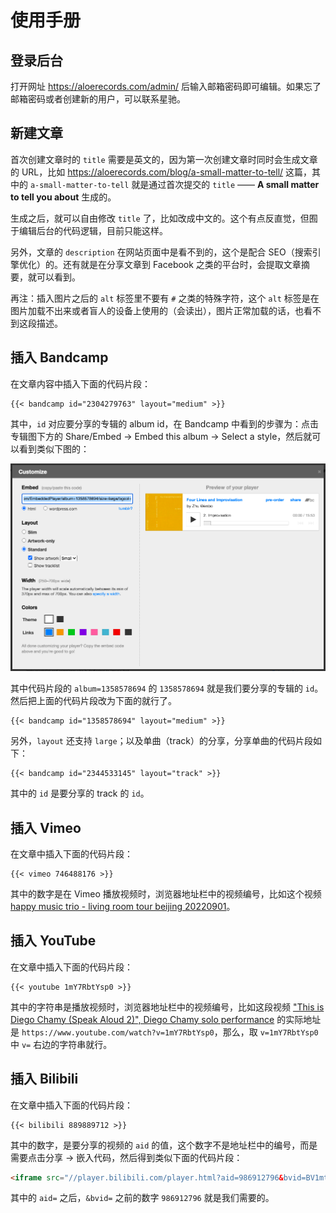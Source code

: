 # 使用手册

## 登录后台

打开网址 https://aloerecords.com/admin/ 后输入邮箱密码即可编辑。如果忘了邮箱密码或者创建新的用户，可以联系星驰。

## 新建文章

首次创建文章时的 `title` 需要是英文的，因为第一次创建文章时同时会生成文章的 URL，比如 https://aloerecords.com/blog/a-small-matter-to-tell/ 这篇，其中的 `a-small-matter-to-tell` 就是通过首次提交的 `title` —— **A small matter to tell you about** 生成的。

生成之后，就可以自由修改 `title` 了，比如改成中文的。这个有点反直觉，但囿于编辑后台的代码逻辑，目前只能这样。

另外，文章的 `description` 在网站页面中是看不到的，这个是配合 SEO（搜索引擎优化）的。还有就是在分享文章到 Facebook 之类的平台时，会提取文章摘要，就可以看到。

再注：插入图片之后的 `alt` 标签里不要有 `#` 之类的特殊字符，这个 `alt` 标签是在图片加载不出来或者盲人的设备上使用的（会读出），图片正常加载的话，也看不到这段描述。

## 插入 Bandcamp

在文章内容中插入下面的代码片段：

```
{{< bandcamp id="2304279763" layout="medium" >}}
```

其中，`id` 对应要分享的专辑的 album id，在 Bandcamp 中看到的步骤为：点击专辑图下方的 Share/Embed -> Embed this album -> Select a style，然后就可以看到类似下图的：

![bandcamp-share](./static/images/uploads/bandcamp-share.png)

其中代码片段的 `album=1358578694` 的 `1358578694` 就是我们要分享的专辑的 `id`。然后把上面的代码片段改为下面的就行了。

```
{{< bandcamp id="1358578694" layout="medium" >}}
```

另外，`layout` 还支持 `large`；以及单曲（track）的分享，分享单曲的代码片段如下：

```
{{< bandcamp id="2344533145" layout="track" >}}
```

其中的 `id` 是要分享的 track 的 `id`。

## 插入 Vimeo

在文章中插入下面的代码片段：

```
{{< vimeo 746488176 >}}
```

其中的数字是在 Vimeo 播放视频时，浏览器地址栏中的视频编号，比如这个视频 [happy music trio - living room tour beijing 20220901](https://vimeo.com/746488176)。

## 插入 YouTube

在文章中插入下面的代码片段：

```
{{< youtube 1mY7RbtYsp0 >}}
```

其中的字符串是播放视频时，浏览器地址栏中的视频编号，比如这段视频 ["This is Diego Chamy (Speak Aloud 2)", Diego Chamy solo performance](https://www.youtube.com/watch?v=1mY7RbtYsp0) 的实际地址是 `https://www.youtube.com/watch?v=1mY7RbtYsp0`，那么，取 `v=1mY7RbtYsp0` 中 `v=` 右边的字符串就行。

## 插入 Bilibili

在文章中插入下面的代码片段：

```
{{< bilibili 889889712 >}}
```

其中的数字，是要分享的视频的 `aid` 的值，这个数字不是地址栏中的编号，而是需要点击分享 -> 嵌入代码，然后得到类似下面的代码片段：

```html
<iframe src="//player.bilibili.com/player.html?aid=986912796&bvid=BV1mt4y1u76c&cid=875350448&page=1" scrolling="no" border="0" frameborder="no" framespacing="0" allowfullscreen="true"> </iframe>
```

其中的 `aid=` 之后，`&bvid=` 之前的数字 `986912796` 就是我们需要的。